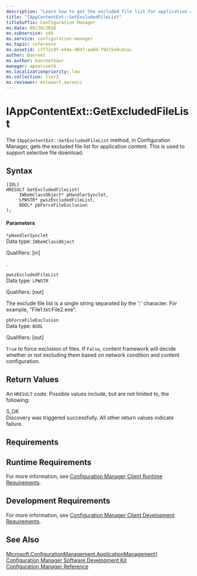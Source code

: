 ```yaml
---
description: "Learn how to get the excluded file list for application content used to support selective file download with IAppContentExt::GetExcludedFileList method."
title: "IAppContentExt::GetExcludedFileList"
titleSuffix: Configuration Manager
ms.date: 09/20/2016
ms.subservice: sdk
ms.service: configuration-manager
ms.topic: reference
ms.assetid: cff72c0f-e94e-4047-aa6d-f92c5e9cdcac
author: Banreet
ms.author: banreetkaur
manager: apoorvseth
ms.localizationpriority: low
ms.collection: tier3
ms.reviewer: mstewart,aaroncz 
---
```

# IAppContentExt::GetExcludedFileList
The `IAppContentExt::GetExcludedFileList` method, in Configuration Manager, gets the excluded file list for application content. This is used to support selective file download.  

## Syntax  

```  
[IDL]  
HRESULT GetExcludedFileList(  
     IWbemClassObject* pHandlerSynclet,  
     LPWSTR* pwszExcludedFileList,  
     BOOL* pbForceFileExclusion  
);  
```  

#### Parameters  
 `*pHandlerSynclet`  
 Data type: `IWbemClassObject`  

 Qualifiers: [in]  

 .   

 `pwszExcludedFileList`  
 Data type: `LPWSTR`  

 Qualifiers: [out]  

 The exclude file list is a single string separated by the ':' character. For example, "File1.txt:File2.exe".  

 `pbForceFileExclusion`  
 Data type: `BOOL`  

 Qualifiers: [out]  

 `True` to force exclusion of files. If `False`, content framework will decide whether or not excluding them based on network condition and content configuration.  

## Return Values  
 An `HRESULT` code. Possible values include, but are not limited to, the following:  

 S_OK  
 Discovery was triggered successfully. All other return values indicate failure.  

## Requirements  

## Runtime Requirements  
 For more information, see [Configuration Manager Client Runtime Requirements](../../../../../develop/core/reqs/client-runtime-requirements.md).  

## Development Requirements  
 For more information, see [Configuration Manager Client Development Requirements](../../../../../develop/core/reqs/client-development-requirements.md).  

## See Also  
 [Microsoft.ConfigurationManagement.ApplicationManagement](/previous-versions/)]
 [Configuration Manager Software Development Kit](../../../../../develop/core/misc/system-center-configuration-manager-sdk.md)   
 [Configuration Manager Reference](../../../../../develop/reference/configuration-manager-reference.md)
